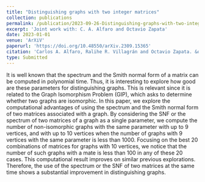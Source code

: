 ```yaml
---
title: "Distinguishing graphs with two integer matrices"
collection: publications
permalink: /publication/2023-09-26-Distinguishing-graphs-with-two-integer-matrices
excerpt: 'Joint work with: C. A. Alfaro and Octavio Zapata'
date: 2023-01-01
venue: 'ArXiV'
paperurl: 'https://doi.org/10.48550/arXiv.2309.15365'
citation: 'Carlos A. Alfaro, Ralihe R. Villagrán and Octavio Zapata. &quot;Distinguishing graphs with two integer matrices.&quot; <i>	arXiv:2309.15365</i>. <b>(2023)</b>'
type: Submitted
---
```


It is well known that the spectrum and the Smith normal form of a matrix can be computed in polynomial time. Thus, it is interesting to explore how good are these parameters for distinguishing graphs. This is relevant since it is related to the Graph Isomorphism Problem (GIP), which asks to determine whether two graphs are isomorphic. In this paper, we explore the computational advantages of using the spectrum and the Smith normal form of two matrices associated with a graph. By considering the SNF or the spectrum of two matrices of a graph as a single parameter, we compute the number of non-isomorphic graphs with the same parameter with up to 9 vertices, and with up to 10 vertices when the number of graphs with 9 vertices with the same parameter is less than 1000. Focusing on the best 20 combinations of matrices for graphs with 10 vertices, we notice that the number of such graphs with a mate is less than 100 in any of these 20 cases. This computational result improves on similar previous explorations. Therefore, the use of the spectrum or the SNF of two matrices at the same time shows a substantial improvement in distinguishing graphs.
